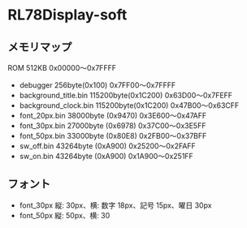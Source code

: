 # RL78Display-soft

## メモリマップ
ROM 512KB 0x00000～0x7FFFF
- debugger 256byte(0x100) 0x7FF00～0x7FFFF
- background_title.bin 115200byte(0x1C200) 0x63D00～0x7FEFF
- background_clock.bin 115200byte(0x1C200) 0x47B00～0x63CFF
- font_20px.bin 38000byte (0x9470) 0x3E600～0x47AFF
- font_30px.bin 27000byte (0x6978) 0x37C00～0x3E5FF
- font_50px.bin 33000byte (0x80E8) 0x2FB00～0x37BFF
- sw_off.bin 43264byte (0xA900) 0x25200～0x2FAFF
- sw_on.bin  43264byte (0xA900) 0x1A900～0x251FF

## フォント
- font_30px
 縦: 30px、横: 数字 18px、記号 15px、曜日 30px
- font_50px
 縦: 50px、横: 30